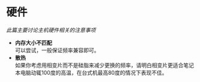 # 硬件
_此篇主要讨论主机硬件相关的注意事项_
- **内存大小不匹配**<br>
    可以尝试，一般保证频率兼容即可。
- **散热**<br>
    如果你考虑用相变片而不是硅脂来减少更换的频率，请明白相变片更适合笔记本电脑动辄100度的高温，在台式机最高80度的情况下表现不佳。